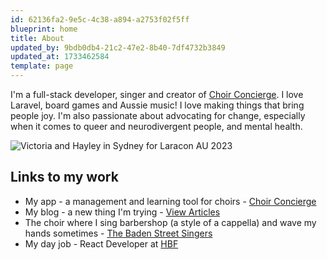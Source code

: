 ```yaml
---
id: 62136fa2-9e5c-4c38-a894-a2753f02f5ff
blueprint: home
title: About
updated_by: 9bdb0db4-21c2-47e2-8b40-7df4732b3849
updated_at: 1733462584
template: page
---
```

I'm a full-stack developer, singer and creator of [Choir Concierge](https://www.choirconcierge.com). I love Laravel, board games and Aussie music! I love making things that bring people joy. I'm also passionate about advocating for change, especially when it comes to queer and neurodivergent people, and mental health.

![Victoria and Hayley in Sydney for Laracon AU 2023](/assets/content/2023-11-17_20.12.49.jpg "Victoria and Hayley in Sydney for Laracon AU 2023")

## Links to my work
- My app - a management and learning tool for choirs - [Choir Concierge](https://www.choirconcierge.com)
- My blog - a new thing I'm trying - [View Articles](/articles)
- The choir where I sing barbershop (a style of a cappella) and wave my hands sometimes - [The Baden Street Singers](https://baden.st)
- My day job - React Developer at [HBF](https://hbf.com.au)